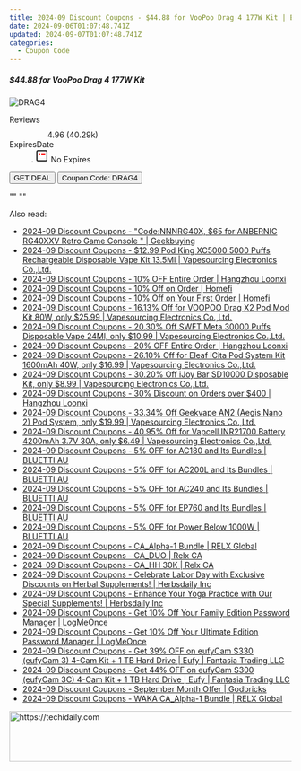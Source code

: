 ```yaml
---
title: 2024-09 Discount Coupons - $44.88 for VooPoo Drag 4 177W Kit | Eight Vape
date: 2024-09-06T01:07:48.741Z
updated: 2024-09-07T01:07:48.741Z
categories:
  - Coupon Code
---
```



<div class="max-w-4xl mx-auto grid grid-cols-1 lg:max-w-5xl lg:gap-x-20 lg:grid-cols-2">
  <div class="relative p-3 col-start-1 row-start-1 flex flex-col-reverse rounded-lg bg-gradient-to-t from-black/75 via-black/0 sm:bg-none sm:row-start-2 sm:p-0 lg:row-start-1">
    <h5 class="mt-1 text-lg font-semibold text-white sm:text-slate-900 md:text-2xl dark:sm:text-white">$44.88 for VooPoo Drag 4 177W Kit</h5>
  </div>
  
  <div class="col-start-1 col-end-3 row-start-1 grid gap-4 sm:mb-6 sm:grid-cols-4 lg:col-start-2 lg:row-span-6 lg:row-end-6 lg:mb-0 lg:gap-6">
      <img src="&quot;https://static.shareasale.com/image/59344/deal/1.jpg&quot;" onClick="javascript:window.open(decodeURIComponent('%22https%3A%2F%2Fwww.shareasale.com%2Fu.cfm%3Fd%3D1097640%26m%3D59344%26u%3D4338022%22'), '_blank');void(0);" alt="DRAG4" class="h-60 w-full rounded-lg object-cover sm:col-span-2 sm:h-52 lg:col-span-full" loading="lazy" />
    
  </div>
  <dl class="row-start-2 mt-4 flex items-center text-xs font-medium sm:row-start-3 sm:mt-1 md:mt-2.5 lg:row-start-2">
    <dt class="sr-only">Reviews</dt>
    <dd class="flex items-center text-indigo-600 dark:text-indigo-400">
      <svg width="24" height="24" fill="none" aria-hidden="true" class="mr-1 stroke-current dark:stroke-indigo-500">
        <path d="m12 5 2 5h5l-4 4 2.103 5L12 16l-5.103 3L9 14l-4-4h5l2-5Z" stroke-width="2" stroke-linecap="round" stroke-linejoin="round" />
      </svg>
      <span>4.96 <span class="font-normal text-slate-400">(40.29k)</span></span>
    </dd>
    <dt class="sr-only">ExpiresDate</dt>
    <dd class="flex items-center">
      <svg width="2" height="2" aria-hidden="true" fill="currentColor" class="mx-3 text-slate-300">
        <circle cx="1" cy="1" r="1" />
      </svg>
      <svg width="24" height="24" viewBox="0 0 24 24" fill="none" stroke="currentColor" stroke-width="2">
        <rect x="3" y="3" width="18" height="18" rx="2" fill="#fff" />
        <path d="M6 10L18 10" stroke="red" stroke-width="2" fill="none" />
        <path d="M10 6L10 18" stroke="#fff" stroke-width="2" fill="none" />
      </svg>
      No Expires    </dd>
  </dl>
  <div class="col-start-1 row-start-3 mt-4 self-center sm:col-start-2 sm:row-span-2 sm:row-start-2 sm:mt-0 lg:col-start-1 lg:row-start-3 lg:row-end-4 lg:mt-6">
    <button type="button" onClick="javascript:window.open(decodeURIComponent('%22https%3A%2F%2Fwww.shareasale.com%2Fu.cfm%3Fd%3D1097640%26m%3D59344%26u%3D4338022%22'), '_blank');void(0);" class="rounded-lg bg-red-600 px-3 py-2 text-sm font-medium leading-6 text-white">GET DEAL</button>
    <button type="button" onClick="javascript:window.open(decodeURIComponent('%22https%3A%2F%2Fwww.shareasale.com%2Fu.cfm%3Fd%3D1097640%26m%3D59344%26u%3D4338022%22'), '_blank');void(0);" class="border-dashed border-2 border-indigo-600 bg-green-100 text-sm leading-6 font-medium py-2 px-3 rounded-lg">Coupon Code: DRAG4</button>
  </div>
  <p class="col-start-1 mt-4 text-sm leading-6 sm:col-span-2 lg:col-span-1 lg:row-start-4 lg:mt-6 dark:text-slate-400">
    "" 
""  </p>
</div>
<span class="atpl-alsoreadstyle">Also read:</span>
<div><ul>
<li><a href="https://coupons.techidaily.com/coupon-1232636-share-38812-sale/"><u>2024-09 Discount Coupons - "Code:NNNRG40X, $65 for ANBERNIC RG40XXV Retro Game Console " | Geekbuying</u></a></li>
<li><a href="https://coupons.techidaily.com/coupon-928711-share-90958-sale/"><u>2024-09 Discount Coupons - $12.99 Pod King XC5000 5000 Puffs Rechargeable Disposable Vape Kit 13.5Ml | Vapesourcing Electronics Co.,Ltd.</u></a></li>
<li><a href="https://coupons.techidaily.com/coupon-1232914-share-155620-sale/"><u>2024-09 Discount Coupons - 10% OFF Entire Order | Hangzhou Loonxi</u></a></li>
<li><a href="https://coupons.techidaily.com/coupon-1072100-share-136652-sale/"><u>2024-09 Discount Coupons - 10% Off on Order | Homefi</u></a></li>
<li><a href="https://coupons.techidaily.com/coupon-1007207-share-136652-sale/"><u>2024-09 Discount Coupons - 10% Off on Your First Order | Homefi</u></a></li>
<li><a href="https://coupons.techidaily.com/coupon-1067717-share-90958-sale/"><u>2024-09 Discount Coupons - 16.13% Off for VOOPOO Drag X2 Pod Mod Kit 80W, only $25.99 | Vapesourcing Electronics Co.,Ltd.</u></a></li>
<li><a href="https://coupons.techidaily.com/coupon-1121400-share-90958-sale/"><u>2024-09 Discount Coupons - 20.30% Off SWFT Meta 30000 Puffs Disposable Vape 24Ml, only $10.99 | Vapesourcing Electronics Co.,Ltd.</u></a></li>
<li><a href="https://coupons.techidaily.com/coupon-1232915-share-155620-sale/"><u>2024-09 Discount Coupons - 20% OFF Entire Order | Hangzhou Loonxi</u></a></li>
<li><a href="https://coupons.techidaily.com/coupon-1232446-share-90958-sale/"><u>2024-09 Discount Coupons - 26.10% Off for Eleaf iCita Pod System Kit 1600mAh 40W, only $16.99 | Vapesourcing Electronics Co.,Ltd.</u></a></li>
<li><a href="https://coupons.techidaily.com/coupon-1067067-share-90958-sale/"><u>2024-09 Discount Coupons - 30.20% Off iJoy Bar SD10000 Disposable Kit, only $8.99 | Vapesourcing Electronics Co.,Ltd.</u></a></li>
<li><a href="https://coupons.techidaily.com/coupon-1232916-share-155620-sale/"><u>2024-09 Discount Coupons - 30% Discount on Orders over $400 | Hangzhou Loonxi</u></a></li>
<li><a href="https://coupons.techidaily.com/coupon-1067684-share-90958-sale/"><u>2024-09 Discount Coupons - 33.34% Off Geekvape AN2 (Aegis Nano 2) Pod System, only $19.99 | Vapesourcing Electronics Co.,Ltd.</u></a></li>
<li><a href="https://coupons.techidaily.com/coupon-933468-share-90958-sale/"><u>2024-09 Discount Coupons - 40.95% Off for Vapcell INR21700 Battery 4200mAh 3.7V 30A, only $6.49 | Vapesourcing Electronics Co.,Ltd.</u></a></li>
<li><a href="https://coupons.techidaily.com/coupon-1227451-share-109567-sale/"><u>2024-09 Discount Coupons - 5% OFF for AC180 and Its Bundles | BLUETTI AU</u></a></li>
<li><a href="https://coupons.techidaily.com/coupon-1227453-share-109567-sale/"><u>2024-09 Discount Coupons - 5% OFF for AC200L and Its Bundles | BLUETTI AU</u></a></li>
<li><a href="https://coupons.techidaily.com/coupon-1227455-share-109567-sale/"><u>2024-09 Discount Coupons - 5% OFF for AC240 and Its Bundles | BLUETTI AU</u></a></li>
<li><a href="https://coupons.techidaily.com/coupon-1227456-share-109567-sale/"><u>2024-09 Discount Coupons - 5% OFF for EP760 and Its Bundles | BLUETTI AU</u></a></li>
<li><a href="https://coupons.techidaily.com/coupon-1227457-share-109567-sale/"><u>2024-09 Discount Coupons - 5% OFF for Power Below 1000W | BLUETTI AU</u></a></li>
<li><a href="https://coupons.techidaily.com/coupon-1232243-share-92020-sale/"><u>2024-09 Discount Coupons - CA_Alpha-1 Bundle | RELX Global</u></a></li>
<li><a href="https://coupons.techidaily.com/coupon-1232239-share-92020-sale/"><u>2024-09 Discount Coupons - CA_DUO | Relx CA</u></a></li>
<li><a href="https://coupons.techidaily.com/coupon-1232242-share-92020-sale/"><u>2024-09 Discount Coupons - CA_HH 30K | Relx CA</u></a></li>
<li><a href="https://coupons.techidaily.com/coupon-1233059-share-154766-sale/"><u>2024-09 Discount Coupons - Celebrate Labor Day with Exclusive Discounts on Herbal Supplements! | Herbsdaily Inc</u></a></li>
<li><a href="https://coupons.techidaily.com/coupon-1233060-share-154766-sale/"><u>2024-09 Discount Coupons - Enhance Your Yoga Practice with Our Special Supplements! | Herbsdaily Inc</u></a></li>
<li><a href="https://coupons.techidaily.com/coupon-807525-share-80525-sale/"><u>2024-09 Discount Coupons - Get 10% Off Your Family Edition Password Manager | LogMeOnce</u></a></li>
<li><a href="https://coupons.techidaily.com/coupon-807524-share-80525-sale/"><u>2024-09 Discount Coupons - Get 10% Off Your Ultimate Edition Password Manager | LogMeOnce</u></a></li>
<li><a href="https://coupons.techidaily.com/coupon-1232885-share-115200-sale/"><u>2024-09 Discount Coupons - Get 39% OFF on eufyCam S330 (eufyCam 3) 4-Cam Kit + 1 TB Hard Drive | Eufy | Fantasia Trading LLC</u></a></li>
<li><a href="https://coupons.techidaily.com/coupon-1232887-share-115200-sale/"><u>2024-09 Discount Coupons - Get 44% OFF on eufyCam S300 (eufyCam 3C) 4-Cam Kit + 1 TB Hard Drive | Eufy | Fantasia Trading LLC</u></a></li>
<li><a href="https://coupons.techidaily.com/coupon-1233067-share-153229-sale/"><u>2024-09 Discount Coupons - September Month Offer | Godbricks</u></a></li>
<li><a href="https://coupons.techidaily.com/coupon-1232238-share-92020-sale/"><u>2024-09 Discount Coupons - WAKA CA_Alpha-1 Bundle | RELX Global</u></a></li>
</ul></div>

<ins class="adsbygoogle"
      style="display:block"
      data-ad-client="ca-pub-7571918770474297"
      data-ad-slot="8358498916"
      data-ad-format="auto"
      data-full-width-responsive="true"></ins>
<!-- affiliate ads begin -->
<a href="https://wigfever.sjv.io/c/5597632/2014851/22899" target="_top" id="2014851">
  <img src="//a.impactradius-go.com/display-ad/22899-2014851" border="0" alt="https://techidaily.com" width="728" height="90"/>
</a>
<img height="0" width="0" src="https://wigfever.sjv.io/i/5597632/2014851/22899" style="position:absolute;visibility:hidden;" border="0" />
<!-- affiliate ads end -->